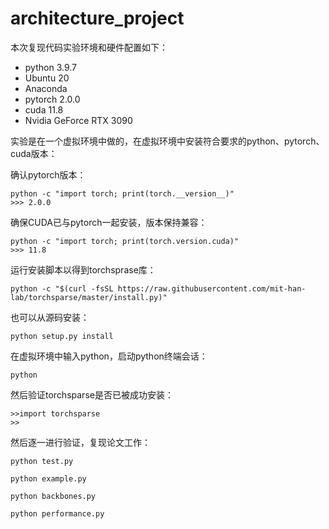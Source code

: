 # architecture_project

本次复现代码实验环境和硬件配置如下：

- python 3.9.7
- Ubuntu 20
- Anaconda
- pytorch 2.0.0
- cuda 11.8
- Nvidia GeForce RTX 3090



实验是在一个虚拟环境中做的，在虚拟环境中安装符合要求的python、pytorch、cuda版本：

确认pytorch版本：

```shell
python -c "import torch; print(torch.__version__)"
>>> 2.0.0
```

确保CUDA已与pytorch一起安装，版本保持兼容：

```shell
python -c "import torch; print(torch.version.cuda)"
>>> 11.8
```

运行安装脚本以得到torchsprase库：

```shell
python -c "$(curl -fsSL https://raw.githubusercontent.com/mit-han-lab/torchsparse/master/install.py)"
```

也可以从源码安装：

```shell
python setup.py install
```

在虚拟环境中输入python，启动python终端会话：

```shell
python
```

然后验证torchsparse是否已被成功安装：

```shell
>>import torchsparse
>>
```

然后逐一进行验证，复现论文工作：

```shell
python test.py
```

```shell
python example.py
```

```shell
python backbones.py
```

```shell
python performance.py
```

